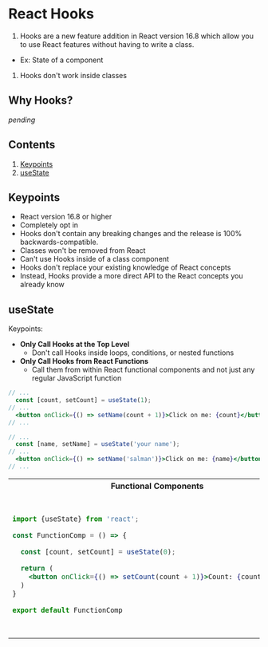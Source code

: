 # React Hooks

1. Hooks are a new feature addition in React version 16.8 which allow you to use React features without having to write a class.
  - Ex: State of a component
1. Hooks don't work inside classes

## Why Hooks?

*pending*

## Contents

1. [Keypoints](#keypoints)
1. [useState](#usestate)

## Keypoints

- React version 16.8 or higher
- Completely opt in
- Hooks don't contain any breaking changes and the release is 100% backwards-compatible.
- Classes won't be removed from React
- Can't use Hooks inside of a class component
- Hooks don't replace your existing knowledge of React concepts
- Instead, Hooks provide a more direct API to the React concepts you already know

## useState

Keypoints:
- **Only Call Hooks at the Top Level**
  - Don't call Hooks inside loops, conditions, or nested functions
- **Only Call Hooks from React Functions**
  - Call them from within React functional components and not just any regular JavaScript function

```jsx
// ...
  const [count, setCount] = useState(1);
// ...
  <button onClick={() => setName(count + 1)}>Click on me: {count}</button>
// ...
```

```jsx
// ...
  const [name, setName] = useState('your name');
// ...
  <button onClick={() => setName('salman')}>Click on me: {name}</button>
// ...
```

<table>
  <tr>
    <th>Functional Components</th>
    <th>Class Components</th>
  </tr>
  <tr>
    <td>

```jsx
import {useState} from 'react';

const FunctionComp = () => {

  const [count, setCount] = useState(0);

  return (
    <button onClick={() => setCount(count + 1)}>Count: {count}</button>
  )
}

export default FunctionComp
```

</td>
<td>

```jsx
class ClassComp extends Component{
  constructor(props){
    //...

    this.state = {
      count: 0;
    }
  }

  render(){
    return(
        <button onClick={() => this.setState({count: this.state.count + 1}) }>Count: {this.state.count}</button>
    )
  }
}
```

</td>
  </tr>
</table>